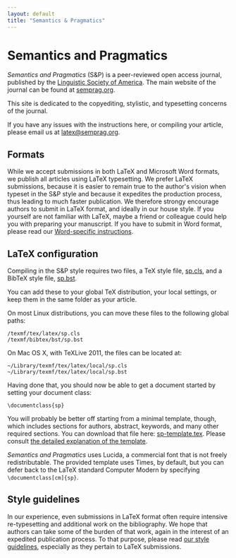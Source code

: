 ```yaml
---
layout: default
title: "Semantics & Pragmatics"
---
```

# Semantics and Pragmatics

*Semantics and Pragmatics* (S&P) is a peer-reviewed open access journal, published by the [Linguistic Society of America](http://www.linguisticsociety.org/). The main website of the journal can be found at [semprag.org](http://semprag.org/).

This site is dedicated to the copyediting, stylistic, and typesetting concerns of the journal.

If you have any issues with the instructions here, or compiling your article, please email us at [latex@semprag.org](mailto:latex@semprag.org).

## Formats

While we accept submissions in both LaTeX and Microsoft Word formats, we publish all articles using LaTeX typesetting. We prefer LaTeX submissions, because it is easier to remain true to the author's vision when typeset in the S&P style and because it expedites the production process, thus leading to much faster publication. We therefore strongy encourage authors to submit in LaTeX format, and ideally in our house style. If you yourself are not familiar with LaTeX, maybe a friend or colleague could help you with preparing your manuscript. If you have to submit in Word format, please read our [Word-specific instructions](word.html).

## LaTeX configuration

Compiling in the S&P style requires two files, a TeX style file, [sp.cls](/source/sp.cls), and a BibTeX style file, [sp.bst](/source/sp.bst).

You can add these to your global TeX distribution, your local settings, or keep them in the same folder as your article.

On most Linux distributions, you can move these files to the following global paths:

    /texmf/tex/latex/sp.cls
    /texmf/bibtex/bst/sp.bst

On Mac OS X, with TeXLive 2011, the files can be located at:

    ~/Library/texmf/tex/latex/local/sp.cls
    ~/Library/texmf/tex/latex/local/sp.bst

Having done that, you should now be able to get a document started by setting your document class:

    \documentclass{sp}

You will probably be better off starting from a minimal template, though, which includes sections for authors, abstract, keywords,
and many other required sections. You can download that file here: <a href="source/sp-template.tex">sp-template.tex</a>. Please consult [the detailed explanation of the template](basics.html).

*Semantics and Pragmatics* uses Lucida, a commercial font that is not freely redistributable.
The provided template uses Times, by default, but you can defer back to the LaTeX standard Computer Modern by specifying `\documentclass[cm]{sp}`.

## Style guidelines ##

In our experience, even submissions in LaTeX format often require intensive re-typesetting and additional work on the bibliography. We hope that authors can take some of the burden of that work, again in the interest of an expedited publication process. To that purpose, please read [our style guidelines](style.html), especially as they pertain to LaTeX submissions.




